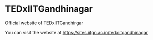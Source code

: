 # TEDxIITGandhinagar
Official website of TEDxIITGandhingar


You can visit the website at https://sites.iitgn.ac.in/tedxiitgandhinagar
